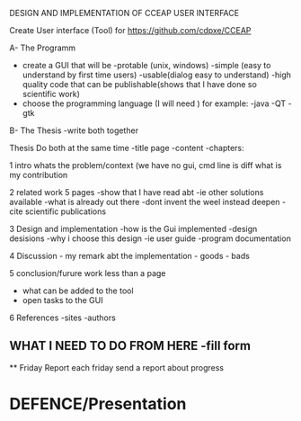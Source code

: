 DESIGN AND IMPLEMENTATION OF CCEAP USER INTERFACE

Create User interface (Tool) for https://github.com/cdpxe/CCEAP

A- The Programm
- create a GUI that will be 
	-protable (unix, windows)
	-simple (easy to understand by first time users)
	-usable(dialog easy to understand)
	-high quality code that can be publishable(shows that I have done so scientific work)
- choose the programming language (I will need ) for example:
	-java
	-QT
	-gtk

B- The Thesis
	-write both together


Thesis
Do both at the same time
-title page 
-content
-chapters:

1 intro
	whats the problem/context
	(we have no gui, cmd line is diff
	what is my contribution 

2 related work 5 pages
-show that I have read abt
	-ie other solutions available
	-what is already out there
	-dont invent the weel instead deepen
	-cite scientific publications

3 Design and implementation
	-how is the Gui implemented
	-design desisions
	-why i choose this design
	-ie user guide
	-program documentation

4 Discussion
	- my remark abt the implementation
	- goods
	- bads
	
5 conclusion/furure work	less than a page
- what can be added to the tool
- open tasks to the GUI

6 References
	-sites
	-authors

WHAT I NEED TO DO FROM HERE
-fill form
-


** Friday Report
each friday send a report about progress





# DEFENCE/Presentation
